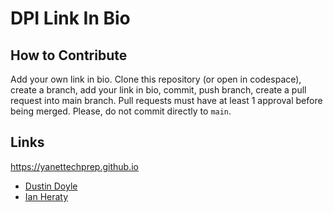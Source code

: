 # DPI Link In Bio

## How to Contribute
Add your own link in bio. Clone this repository (or open in codespace), create a branch, add your link in bio, commit, push branch, create a pull request into main branch. Pull requests must have at least 1 approval before being merged. Please, do not commit directly to `main`. 


## Links
https://yanettechprep.github.io
- [Dustin Doyle](https://dantexkilljoy.github.io)
- [Ian Heraty](https://heratyian.github.io/)
